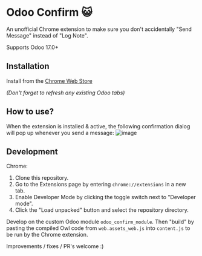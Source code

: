 # Odoo Confirm 😺
An unofficial Chrome extension to make sure you don't accidentally "Send Message" instead of "Log Note".

Supports Odoo 17.0+

## Installation
Install from the [Chrome Web Store](https://chromewebstore.google.com/detail/odoo-confirm/nbgpibhiphkbaphjdaejedjbajaccacb)

_(Don't forget to refresh any existing Odoo tabs)_

## How to use?
When the extension is installed & active, the following confirmation dialog will pop up whenever you send a message:
![image](https://github.com/user-attachments/assets/c4e6d1cc-9df4-46a7-8dcd-b72d54516cce)

## Development
Chrome:
1. Clone this repository.
2. Go to the Extensions page by entering `chrome://extensions` in a new tab.
3. Enable Developer Mode by clicking the toggle switch next to "Developer mode".
4. Click the "Load unpacked" button and select the repository directory.

Develop on the custom Odoo module `odoo_confirm_module`.
Then "build" by pasting the compiled Owl code from `web.assets_web.js` into `content.js` to be run by the Chrome extension.

Improvements / fixes / PR's welcome :)
